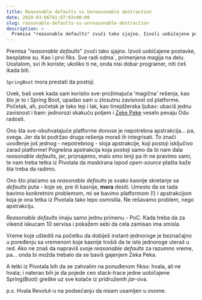 ```yaml
---
title: Reasonable defaults vs Unreasonable abstraction
date: 2020-03-06T01:07:03+00:00
slug: reasonable-defaults-vs-unreasonable-abstraction
description: >
  Premisa "reasonable defaults" zvuči tako sjajno. Izvoli uobičajene postavke, besplatne su. Kao i prvi fiks. Sve radi odmah, primenjena magija na delu. Uostalom, svi ih koriste; ukoliko ti ne, onda nisi dobar programer, niti ćeš ikada biti.
---
```


Premisa "_reasonable defaults_" zvuči tako sjajno. Izvoli uobičajene postavke, besplatne su. Kao i prvi fiks. Sve radi odma\`, primenjena magija na delu. Uostalom, svi ih koriste; ukoliko ti ne, onda nisi dobar programer, niti ćeš ikada biti.

`SpringBoot` mora prestati da postoji.

Uvek, baš uvek kada sam koristio sve-prožimajuća 'magična' rešenja, kao što je to i Spring Boot, upadao sam u zlosutnu zavisnost od platforme. Početak, ah, početak je tako lep i lak, kao tinejdžerska ljubav: ubaciš jednu zavisnost i bam: jednorozi skakuću poljem i [Zeke Peke](https://oblac.rs/cuvajmo-zeke-peke/) veselo pevaju Odu radosti.

Ono šta sve-obuhvatajuće platforme donose je nepotrebna apstrakcija... pa, svega. Jer da bi podržao druga rešenja moraš ih integrisati. To znači uvođenje još jednog - nepotrebnog - sloja apstrakcije, koji postoji isključivo zarad platforme! Pogrešna apstrakcija koja postoji samo da bi nam dala _reasonable defaults_, jer, priznajemo, malo smo lenji pa ih ne pravimo sami, te nam treba tetka iz Pivotala da maskirana ispod _open-source_ plašta kaže šta treba da radimo.

Ono što plaćamo sa _reasonable defaults_ je svako kasnije skretanje sa _defaults_ puta - koje se, pre ili kasnije, **mora** desiti. Umesto da se tada bavimo konkretnim problemom, mi se bavimo platformom (!) i apstrakcijom koja je ona tetka iz Pivotala tako lepo osmislila. Ne rešavamo problem, nego apstrakciju.

_Reasonable defaults_ imaju samo jednu primenu - PoC. Kada treba da za vikend iskucam 10 servisa i pokažem sebi da cela zamisao ima smisla.

Vreme koje uštediš na početku da dobiješ instant-jednoroge je beznačajno u poređenju sa vremenom koje kasnije trošiš da te iste jednoroge uteraš u red. Ako ne znaš da napraviš svoje _reasonable defaults_ za razumno vreme, pa... onda bi možda trebalo da se baviš gajenjem Zeka Peka.

A tetki iz Pivotala bih da se zahvalim na ponuđenom fiksu: hvala, ali ne hvala; i naterao bih je da pojede ceo stack-trace jedne uobičajene Spring(Boot) greške uz sve kolače iz pridruženih _jar_-ova.

p.s. Hvala Revolut-u na podsećanju da nisam usamljen u ovome.
